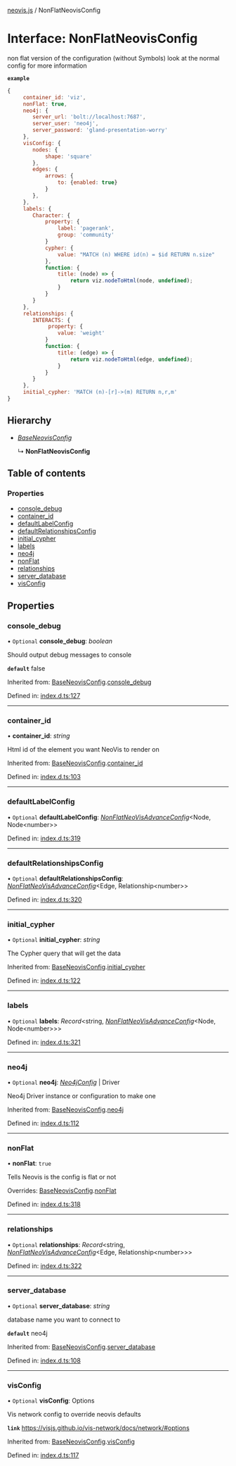 [neovis.js](../README.md) / NonFlatNeovisConfig

# Interface: NonFlatNeovisConfig

non flat version of the configuration (without Symbols)
look at the normal config for more information

**`example`**
```js
{
     container_id: 'viz',
     nonFlat: true,
     neo4j: {
     	server_url: 'bolt://localhost:7687',
     	server_user: 'neo4j',
     	server_password: 'gland-presentation-worry'
     },
     visConfig: {
     	nodes: {
     		shape: 'square'
     	},
     	edges: {
     		arrows: {
     			to: {enabled: true}
     		}
     	},
     },
     labels: {
     	Character: {
     		property: {
     		    label: 'pagerank',
     		    group: 'community'
     	    }
     		cypher: {
     			value: "MATCH (n) WHERE id(n) = $id RETURN n.size"
     		},
     		function: {
     			title: (node) => {
     				return viz.nodeToHtml(node, undefined);
     			}
     		}
     	}
     },
     relationships: {
     	INTERACTS: {
             property: {
     		    value: 'weight'
     	    }
     		function: {
     			title: (edge) => {
     				return viz.nodeToHtml(edge, undefined);
     			}
     		}
     	}
     },
     initial_cypher: 'MATCH (n)-[r]->(m) RETURN n,r,m'
}
```

## Hierarchy

- [*BaseNeovisConfig*](baseneovisconfig.md)

  ↳ **NonFlatNeovisConfig**

## Table of contents

### Properties

- [console\_debug](nonflatneovisconfig.md#console_debug)
- [container\_id](nonflatneovisconfig.md#container_id)
- [defaultLabelConfig](nonflatneovisconfig.md#defaultlabelconfig)
- [defaultRelationshipsConfig](nonflatneovisconfig.md#defaultrelationshipsconfig)
- [initial\_cypher](nonflatneovisconfig.md#initial_cypher)
- [labels](nonflatneovisconfig.md#labels)
- [neo4j](nonflatneovisconfig.md#neo4j)
- [nonFlat](nonflatneovisconfig.md#nonflat)
- [relationships](nonflatneovisconfig.md#relationships)
- [server\_database](nonflatneovisconfig.md#server_database)
- [visConfig](nonflatneovisconfig.md#visconfig)

## Properties

### console\_debug

• `Optional` **console\_debug**: *boolean*

Should output debug messages to console

**`default`** false

Inherited from: [BaseNeovisConfig](baseneovisconfig.md).[console_debug](baseneovisconfig.md#console_debug)

Defined in: [index.d.ts:127](https://github.com/thebestnom/neovis.js/blob/ed1c244/index.d.ts#L127)

___

### container\_id

• **container\_id**: *string*

Html id of the element you want NeoVis to render on

Inherited from: [BaseNeovisConfig](baseneovisconfig.md).[container_id](baseneovisconfig.md#container_id)

Defined in: [index.d.ts:103](https://github.com/thebestnom/neovis.js/blob/ed1c244/index.d.ts#L103)

___

### defaultLabelConfig

• `Optional` **defaultLabelConfig**: [*NonFlatNeoVisAdvanceConfig*](nonflatneovisadvanceconfig.md)<Node, Node<number\>\>

Defined in: [index.d.ts:319](https://github.com/thebestnom/neovis.js/blob/ed1c244/index.d.ts#L319)

___

### defaultRelationshipsConfig

• `Optional` **defaultRelationshipsConfig**: [*NonFlatNeoVisAdvanceConfig*](nonflatneovisadvanceconfig.md)<Edge, Relationship<number\>\>

Defined in: [index.d.ts:320](https://github.com/thebestnom/neovis.js/blob/ed1c244/index.d.ts#L320)

___

### initial\_cypher

• `Optional` **initial\_cypher**: *string*

The Cypher query that will get the data

Inherited from: [BaseNeovisConfig](baseneovisconfig.md).[initial_cypher](baseneovisconfig.md#initial_cypher)

Defined in: [index.d.ts:122](https://github.com/thebestnom/neovis.js/blob/ed1c244/index.d.ts#L122)

___

### labels

• `Optional` **labels**: *Record*<string, [*NonFlatNeoVisAdvanceConfig*](nonflatneovisadvanceconfig.md)<Node, Node<number\>\>\>

Defined in: [index.d.ts:321](https://github.com/thebestnom/neovis.js/blob/ed1c244/index.d.ts#L321)

___

### neo4j

• `Optional` **neo4j**: [*Neo4jConfig*](neo4jconfig.md) \| Driver

Neo4j Driver instance or configuration to make one

Inherited from: [BaseNeovisConfig](baseneovisconfig.md).[neo4j](baseneovisconfig.md#neo4j)

Defined in: [index.d.ts:112](https://github.com/thebestnom/neovis.js/blob/ed1c244/index.d.ts#L112)

___

### nonFlat

• **nonFlat**: ``true``

Tells Neovis is the config is flat or not

Overrides: [BaseNeovisConfig](baseneovisconfig.md).[nonFlat](baseneovisconfig.md#nonflat)

Defined in: [index.d.ts:318](https://github.com/thebestnom/neovis.js/blob/ed1c244/index.d.ts#L318)

___

### relationships

• `Optional` **relationships**: *Record*<string, [*NonFlatNeoVisAdvanceConfig*](nonflatneovisadvanceconfig.md)<Edge, Relationship<number\>\>\>

Defined in: [index.d.ts:322](https://github.com/thebestnom/neovis.js/blob/ed1c244/index.d.ts#L322)

___

### server\_database

• `Optional` **server\_database**: *string*

database name you want to connect to

**`default`** neo4j

Inherited from: [BaseNeovisConfig](baseneovisconfig.md).[server_database](baseneovisconfig.md#server_database)

Defined in: [index.d.ts:108](https://github.com/thebestnom/neovis.js/blob/ed1c244/index.d.ts#L108)

___

### visConfig

• `Optional` **visConfig**: Options

Vis network config to override neovis defaults

**`link`** https://visjs.github.io/vis-network/docs/network/#options

Inherited from: [BaseNeovisConfig](baseneovisconfig.md).[visConfig](baseneovisconfig.md#visconfig)

Defined in: [index.d.ts:117](https://github.com/thebestnom/neovis.js/blob/ed1c244/index.d.ts#L117)
